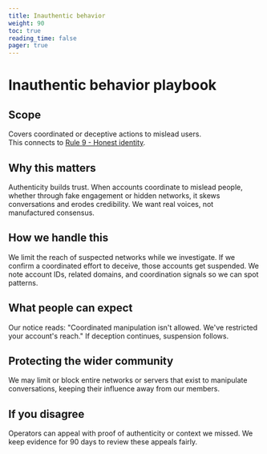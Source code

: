 ```yaml
---
title: Inauthentic behavior
weight: 90
toc: true
reading_time: false
pager: true
---
```


# Inauthentic behavior playbook

## Scope
Covers coordinated or deceptive actions to mislead users.  
This connects to [Rule 9 - Honest identity](/docs/policies/rules/09_honest-identity/).

## Why this matters
Authenticity builds trust. When accounts coordinate to mislead people, whether through fake engagement or hidden networks, it skews conversations and erodes credibility. We want real voices, not manufactured consensus.

## How we handle this
We limit the reach of suspected networks while we investigate. If we confirm a coordinated effort to deceive, those accounts get suspended. We note account IDs, related domains, and coordination signals so we can spot patterns.

## What people can expect
Our notice reads: "Coordinated manipulation isn't allowed. We've restricted your account's reach." If deception continues, suspension follows.

## Protecting the wider community
We may limit or block entire networks or servers that exist to manipulate conversations, keeping their influence away from our members.

## If you disagree
Operators can appeal with proof of authenticity or context we missed. We keep evidence for 90 days to review these appeals fairly.
